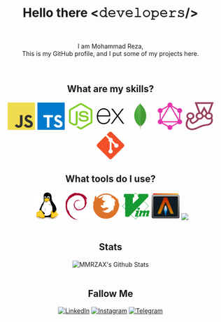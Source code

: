 <div id="Hello" align="center">
<h1> Hello there <𝚍𝚎𝚟𝚎𝚕𝚘𝚙𝚎𝚛𝚜/></h1>
</div>

<!--
<div id="MyFuckingWords" align="center">
<h3>Drink Coffee, Be Happy, Don't Forget To Code</h3>
</div>
-->

<br>

<div id="Me" align="center">
<p>I am Mohammad Reza,<br>This is my GitHub profile, and I put some of my projects here.</p>
</div>

<br>

<div id="Skills" align="center">
<h2>What are my skills?</h2>
<a href="https://www.ecma-international.org"><img src="https://github.com/devicons/devicon/blob/master/icons/javascript/javascript-original.svg" width="64px"></a>
<a href="https://www.typescriptlang.org/"><img src="https://github.com/devicons/devicon/blob/master/icons/typescript/typescript-original.svg" width="64px"></a>
<a href="https://nodejs.org/en/"><img src="https://github.com/devicons/devicon/blob/master/icons/nodejs/nodejs-original.svg" width="64px"></a>
<a href="https://expressjs.com/"><img src="https://github.com/devicons/devicon/blob/master/icons/express/express-original.svg" width="64px"></a>
<a href="https://www.mongodb.com/"><img src="https://github.com/devicons/devicon/blob/master/icons/mongodb/mongodb-original.svg" width="64px"></a>
<a href="https://graphql.org/"><img src="https://github.com/devicons/devicon/blob/master/icons/graphql/graphql-plain.svg" width="64px"></a>
<a href="https://jestjs.io/"><img src="https://github.com/devicons/devicon/blob/master/icons/jest/jest-plain.svg" width="64px"></a>
<a href="https://git-scm.com/"><img src="https://github.com/devicons/devicon/blob/master/icons/git/git-original.svg" width="64px"></a>
</div>

<div id="Tools" align="center">
<h2>What tools do I use?</h2>
<a href="https://www.linux.org"><img src="https://github.com/devicons/devicon/blob/master/icons/linux/linux-original.svg" width="64px"></a>
<a href="https://www.debian.org/"><img src="https://github.com/devicons/devicon/blob/master/icons/debian/debian-original.svg" width="64px"></a>
<a href="https://www.mozilla.org/en-US/firefox/"><img src="https://github.com/devicons/devicon/blob/master/icons/firefox/firefox-plain.svg" width="64px"></a>
<a href="https://www.vim.org"><img src="https://github.com/devicons/devicon/blob/master/icons/vim/vim-plain.svg" width="64px"></a>
<a href="https://alacritty.org"><img src="https://raw.githubusercontent.com/alacritty/alacritty/master/extra/logo/compat/alacritty-term%2Bscanlines.png" width="64px"></a>
<a href="https://github.com/tmux/tmux/"><img src="https://github.com/tmux/tmux/blob/master/logo/tmux-logomark.svg" width="64px"></a>
</div>

<br>

<div id="Stats" align=center>
<h2>Stats</h2>
<img align="center" src="https://github-readme-stats.vercel.app/api?username=mmrzax&include_all_commits=true&count_private=true&show_icons=true&line_height=20&title_color=7A7ADB&icon_color=2234AE&text_color=D3D3D3&bg_color=0,000000,130F40" alt="MMRZAX's Github Stats">
</div>

<br>

<div id="social" align="center">
<h2>Fallow Me</h2>
<a href="https://www.linkedin.com/in/mmrza" target="_blank"><img src="https://img.shields.io/badge/-LinkedIn-9cf?&style=flat-square&logo=linkedin&logoColor=white" alt="LinkedIn"></a>
<a href="https://www.instagram.com/mmrza_mad" target="_blank"><img src="https://img.shields.io/badge/-Instagram-ff69b4?&style=flat-square&logo=instagram&logoColor=white" alt="Instagram"></a>
<a href="https://t.me/Bialetti" target="_blank"><img src="https://img.shields.io/badge/-Telegram-blue?&style=flat-square&logo=telegram&logoColor=blue" alt="Telegram"></a>
</div>

